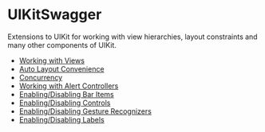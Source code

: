 UIKitSwagger
============

Extensions to UIKit for working with view hierarchies, layout constraints and many other components of UIKit.

 - [Working with Views](Views.md)
 - [Auto Layout Convenience](AutoLayout.md)
 - [Concurrency](Concurrency.md)
 - [Working with Alert Controllers](Alerts.md)
 - [Enabling/Disabling Bar Items](BarItem.md)
 - [Enabling/Disabling Controls](Control.md)
 - [Enabling/Disabling Gesture Recognizers](GestureRecognizer.md)
 - [Enabling/Disabling Labels](Label.md)
